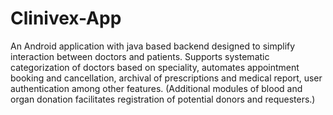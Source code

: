 # Clinivex-App
An Android application with java based backend designed to simplify interaction between doctors and patients. Supports systematic categorization of doctors based on speciality, automates appointment booking and cancellation, archival of prescriptions and medical report, user authentication among other features. (Additional modules of blood and organ donation facilitates registration of potential donors and requesters.)
